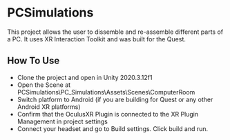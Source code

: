 # PCSimulations
This project allows the user to dissemble and re-assemble different parts of a PC. It uses XR Interaction Toolkit and was built for the Quest.

## How To Use
* Clone the project and open in Unity 2020.3.12f1
* Open the Scene at PCSimulations\PC_Simulations\Assets\Scenes\ComputerRoom
* Switch platform to Android (if you are building for Quest or any other Android XR platforms)
* Confirm that the OculusXR Plugin is connected to the XR Plugin Management in project settings
* Connect your headset and go to Build settings. Click build and run.
